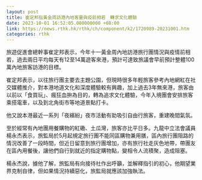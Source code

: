 ```yaml
---
layout: post
title: 崔定邦指黃金周訪港內地客量與疫前相若　轉求文化體驗
date: 2023-10-01 16:52:05.000000000 +08:00
link: https://news.rthk.hk/rthk/ch/component/k2/1720989-20231001.htm
categories: rthk
---
```


旅遊促進會總幹事崔定邦表示，今年十一黃金周內地訪港旅行團情況與疫情前相若，過去兩日平均每天有12至14萬遊客來港，預計可達致旅議會早前預計整體100萬內地旅客訪港的目標。

崔定邦表示，以往旅行團主要去主題公園，但現時很多年輕旅客參考內地網紅在社交媒體推介，對本港地道文化和深度體驗較有興趣，加上過去3年無來港，旅客由以前以「食買玩」、瘋狂血拚為目的，轉為追求文化體驗，今年入境團會安排旅客乘搭電車，以及到北角街市等地道景點打卡。

他又說本港最近一系列「夜繽紛」夜市活動有助吸引自由行旅客，重建晚間氣氛。

至於經常有內地團用餐購物的紅磡、土瓜灣，旅客亦比平日多。九龍中立法會議員楊永杰表示，旅監局於5月起規定旅行團不能同區購物兼用膳，區內旅行團阻路的情況改善了一段時間，但近日留意到旅行團增加，亦有旅行社走灰色地帶，帶團友在區內用餐後，讓他們自行到就近的指定購物點，變相令人流積聚，造成阻塞。

楊永杰說，據他了解，旅監局有向接待社作出呼籲，並解釋指引的初心，他期望業界克制自律，但如果情況持續惡化，旅監局就應該加強執法。
